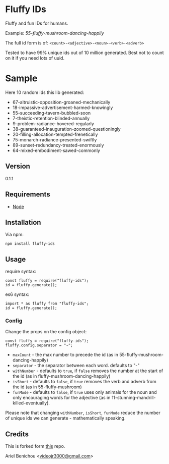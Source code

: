 # Fluffy IDs

Fluffy and fun IDs for humans.

Example: *55-fluffy-mushroom-dancing-happily*

The full id form is of: `<count>-<adjective>-<noun>-<verb>-<adverb>`

Tested to have 99% unique ids out of 10 million generated.
Best not to count on it if you need lots of uuid.

# Sample
Here 10 random ids this lib generated:

* 67-altruistic-opposition-groaned-mechanically
* 18-impassive-advertisement-harmed-knowingly
* 55-succeeding-tavern-bubbled-soon
* 7-theistic-retention-blinded-annually
* 9-problem-radiance-hovered-regularly
* 38-guaranteed-inauguration-zoomed-questioningly
* 20-filling-allocation-tempted-frenetically
* 75-monarch-radiance-presented-swiftly
* 89-sunset-redundancy-treated-enormously
* 64-mixed-embodiment-sawed-commonly
## Version

0.1.1

## Requirements

- [Node](http://github/ry/node)

## Installation

Via npm:

    npm install fluffy-ids

## Usage
require syntax:

    const fluffy = require("fluffy-ids");
    id = fluffy.generate();

es6 syntax:

    import * as fluffy from "fluffy-ids";
    id = fluffy.generate();
### Config

Change the props on the config object:

    const fluffy = require("fluffy-ids");
    fluffy.config.separator = "~";

- `maxCount` - the max number to precede the id (as in 55-fluffy-mushroom-dancing-happily)
- `separator` -  the separator between each word. defaults to "-"
- `withNumber` - defaults to `true`, if `false` removes the number at the start of the id (as in fluffy-mushroom-dancing-happily)
- `isShort` - defaults to `false`, if `true` removes the verb and adverb from the id (as in 55-fluffy-mushroom)
- `funMode` - defaults to `false`, if `true` uses only animals for the noun and only encouraging words for the adjective (as in 11-stunning-mandrill-killed-eventually).

Please note that changing `withNumber`, `isShort`, `funMode` reduce the number of unique ids we can generate - mathematically speaking.
## Credits
This is forked form [this](https://github.com/linus/greg) repo.

Ariel Benichou &lt;videojr3000@gmail.com&gt;